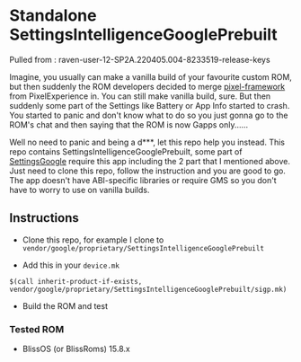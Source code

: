 # Standalone SettingsIntelligenceGooglePrebuilt 

Pulled from : raven-user-12-SP2A.220405.004-8233519-release-keys

Imagine, you usually can make a vanilla build of your favourite custom ROM, but then suddenly the ROM developers decided to merge [pixel-framework](https://github.com/PixelExperience/vendor_pixel-framework) from PixelExperience in. You can still make vanilla build, sure. But then suddenly some part of the Settings like Battery or App Info started to crash. You started to panic and don't know what to do so you just gonna go to the ROM's chat and then saying that the ROM is now Gapps only......

Well no need to panic and being a d***, let this repo help you instead. This repo contains SettingsIntelligenceGooglePrebuilt, some part of [SettingsGoogle](https://github.com/PixelExperience/vendor_pixel-framework/tree/thirteen/SettingsGoogle) require this app including the 2 part that I mentioned above. Just need to clone this repo, follow the instruction and you are good to go. The app doesn't have ABI-specific libraries or require GMS so you don't have to worry to use on vanilla builds.

## Instructions

- Clone this repo, for example I clone to `vendor/google/proprietary/SettingsIntelligenceGooglePrebuilt`

- Add this in your `device.mk`

```
$(call inherit-product-if-exists, vendor/google/proprietary/SettingsIntelligenceGooglePrebuilt/sigp.mk)
```

- Build the ROM and test


### Tested ROM

- BlissOS (or BlissRoms) 15.8.x
